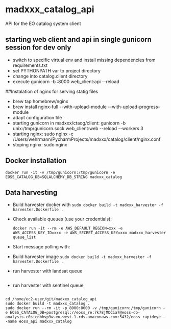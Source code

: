 # madxxx_catalog_api
API for the EO catalog system client

starting web client and api in single gunicorn session for dev only
----
- switch to specific virtual env and install missing dependencies from requirements.txt
- set PYTHONPATH var to project directory
- change into catalog.client directory
- execute gunicorn -b :8000 web_client:api --reload

##Instalation of nginx for serving statig files
- brew tap homebrew/nginx
- brew install nginx-full --with-upload-module --with-upload-progress-module
- adapt configuration file
- starting gunicorn in madxxx/ctaog/client: gunicorn -b unix:/tmp/gunicorn.sock  web_client:web --reload --workers 3
- starting nginx: sudo nginx -c /Users/wehrmann/PycharmProjects/madxxx/catalog/client/nginx.conf
- stoping nginx: sudo nginx 

## Docker installation
``` docker run -it -v /tmp/gunicorn:/tmp/gunicorn -e EOSS_CATALOG_DB=SQLALCHEMY_DB_STRING madxxx_catalog ```

## Data harvesting
- Build harvester docker with `sudo docker build -t madxxx_harvester -f harvester.Dockerfile .`
- Check available queues (use your credentials):
 
  ```docker run -it --rm -e AWS_DEFAULT_REGION=xxx -e AWS_ACCESS_KEY_ID=xxx -e AWS_SECRET_ACCESS_KEY=xxx madxxx_harvester queue_list```
 - Start message polling with:
 - Build harvester image
 ```sudo docker build -t madxxx_harvester -f harvester.Dockerfile .```
 - run harvester with landsat queue
 ```docker run -it --rm -e AWS_DEFAULT_REGION=eu-central-1 -e AWS_ACCESS_KEY_ID=AKIAIEPEHLHVNV7ZGTXQ -e AWS_SECRET_ACCESS_KEY=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 madxxx_harvester queue_update EOSS_landsat_update
 ```
 - run harvester with sentinel queue
  ```docker run -it --rm -e AWS_DEFAULT_REGION=eu-central-1 -e AWS_ACCESS_KEY_ID=AKIAIEPEHLHVNV7ZGTXQ -e AWS_SECRET_ACCESS_KEY=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 madxxx_harvester queue_update EOSS_sentinel_update
 ```
 ```
 cd /home/ec2-user/git/madxxx_catalog_api
 sudo docker build -t madxxx_catalog .
 sudo docker run --rm -it -p 8000:8000 -v /tmp/gunicorn:/tmp/gunicorn -e EOSS_CATALOG_DB=postgresql://eoss_re:7k78jMDCia7@eoss-db-analysis.c0sicdbhvp9w.eu-west-1.rds.amazonaws.com:5432/eoss_rapideye --name eoss_api madxxx_catalog
```